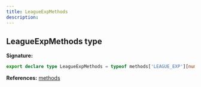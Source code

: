 ```yaml
---
title: LeagueExpMethods
description: 
---
```


## LeagueExpMethods type



**Signature:**

```ts
export declare type LeagueExpMethods = typeof methods['LEAGUE_EXP'][number];
```

**References:** [methods](/api/methods.md)

